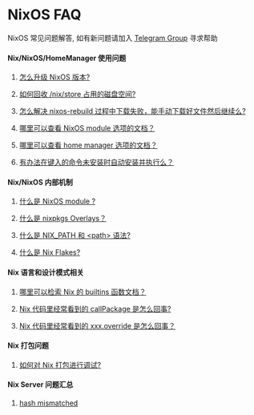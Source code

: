 NixOS FAQ
=========

NixOS 常见问题解答, 如有新问题请加入 [Telegram Group](https://t.me/nixos_zhcn) 寻求帮助


#### Nix/NixOS/HomeManager 使用问题


1. [怎么升级 NixOS 版本?](answers/how-to-upgrade-nixos-version.md)
  
2. [如何回收 /nix/store 占用的磁盘空间?](answers/how-to-reclaim-disk-space-from-nix-store.md)

3. [怎么解决 nixos-rebuild 过程中下载失败，能手动下载好文件然后继续么?](answers/how-to-mannually-download-file-while-nixos-rebuild.md)

4. [哪里可以查看 NixOS module 选项的文档？](answers/where-to-find-doc-for-nixos-module-options.md)

5. [哪里可以查看 home manager 选项的文档？](answers/where-to-find-doc-for-home-manager-options.md)

6. [有办法在键入的命令未安装时自动安装并执行么？](answers/how-to-auto-run-command.md)


#### Nix/NixOS 内部机制

1. [什么是 NixOS module ?](answers/what-is-nixos-module.md)

2. [什么是 nixpkgs Overlays？](answers/what-is-nixpkgs-overlays.md)

3. [什么是 NIX_PATH 和 \<path\> 语法?](answers/what-is-nix-path-and-angle-brackets-syntax.md)

4. [什么是 Nix Flakes?](answers/what-is-nix-flakes.md)


#### Nix 语言和设计模式相关

1. [哪里可以检索 Nix 的 builtins 函数文档？](answers/where-to-find-doc-for-nix-builtins.md)

2. [Nix 代码里经常看到的 callPackage 是怎么回事?](answers/what-is-call-package-in-nix.md)

3. [Nix 代码里经常看到的 xxx.override 是怎么回事？](answers/what-is-override-in-nix-code.md)


#### Nix 打包问题

1. [如何对 Nix 打包进行调试?](answers/how-to-debug-nix-packaging.md)

#### Nix Server 问题汇总

1. [hash mismatched](answers/nix-serve-hash-mismatch.md)
